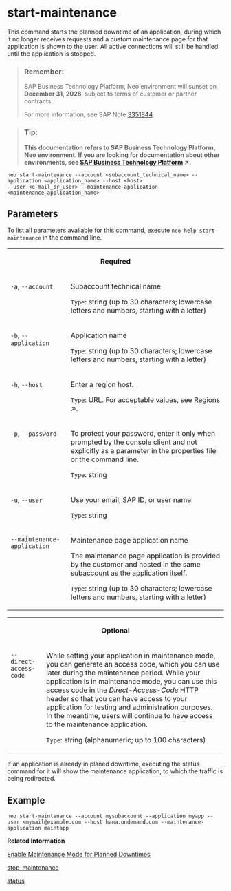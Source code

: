 <!-- loiof42be92739bf483fa930a9caa7efaf13 -->

# start-maintenance

This command starts the planned downtime of an application, during which it no longer receives requests and a custom maintenance page for that application is shown to the user. All active connections will still be handled until the application is stopped.



> ### Remember:  
> SAP Business Technology Platform, Neo environment will sunset on **December 31, 2028**, subject to terms of customer or partner contracts.
> 
> For more information, see SAP Note [3351844](https://me.sap.com/notes/3351844).

> ### Tip:  
> **This documentation refers to SAP Business Technology Platform, Neo environment. If you are looking for documentation about other environments, see [SAP Business Technology Platform](https://help.sap.com/viewer/65de2977205c403bbc107264b8eccf4b/Cloud/en-US/6a2c1ab5a31b4ed9a2ce17a5329e1dd8.html "SAP Business Technology Platform (SAP BTP) is an integrated offering comprised of the following technology portfolios: application development; process automation; integration; data, analytics, and enterprise planning; artificial intelligence. The platform offers users the ability to turn data into business value, compose end-to-end business processes, connect entire IT landscapes, and personalize, build and extend SAP applications. This reduces the overall total cost of ownership maintaining SAP landscapes and third-party software across end-to-end business processes.") :arrow_upper_right:.**



```
neo start-maintenance --account <subaccount_technical_name> --application <application_name> --host <host> 
--user <e-mail_or_user> --maintenance-application <maintenance_application_name> 
```



<a name="loiof42be92739bf483fa930a9caa7efaf13__section_N1001E_N10012_N10001"/>

## Parameters

To list all parameters available for this command, execute `neo help start-maintenance` in the command line.


<table>
<tr>
<th valign="top" colspan="2">

Required

</th>
</tr>
<tr>
<td valign="top">

`-a`, `--account`

</td>
<td valign="top">

Subaccount technical name

`Type`: string \(up to 30 characters; lowercase letters and numbers, starting with a letter\)

</td>
</tr>
<tr>
<td valign="top">

`-b`, `--application` 

</td>
<td valign="top">

Application name

`Type`: string \(up to 30 characters; lowercase letters and numbers, starting with a letter\)

</td>
</tr>
<tr>
<td valign="top">

`-h`, `--host`

</td>
<td valign="top">

Enter a region host.

`Type`: URL. For acceptable values, see [Regions](https://help.sap.com/viewer/65de2977205c403bbc107264b8eccf4b/Cloud/en-US/350356d1dc314d3199dca15bd2ab9b0e.html "You can deploy applications in different regions. Each region represents a geographical location (for example, Europe, US East) where applications, data, or services are hosted.") :arrow_upper_right:.

</td>
</tr>
<tr>
<td valign="top">

`-p`, `--password`

</td>
<td valign="top">

To protect your password, enter it only when prompted by the console client and not explicitly as a parameter in the properties file or the command line.

`Type`: string

</td>
</tr>
<tr>
<td valign="top">

`-u`, `--user`

</td>
<td valign="top">

Use your email, SAP ID, or user name.

`Type`: string

</td>
</tr>
<tr>
<td valign="top">

`--maintenance-application`

</td>
<td valign="top">

Maintenance page application name

The maintenance page application is provided by the customer and hosted in the same subaccount as the application itself.

`Type`: string \(up to 30 characters; lowercase letters and numbers, starting with a letter\)

</td>
</tr>
</table>


<table>
<tr>
<th valign="top" colspan="2">

Optional

</th>
</tr>
<tr>
<td valign="top">

`--direct-access-code`

</td>
<td valign="top">

While setting your application in maintenance mode, you can generate an access code, which you can use later during the maintenance period. While your application is in maintenance mode, you can use this access code in the *Direct-Access-Code* HTTP header so that you can have access to your application for testing and administration purposes. In the meantime, users will continue to have access to the maintenance application.

`Type`: string \(alphanumeric; up to 100 characters\)

</td>
</tr>
</table>

If an application is already in planed downtime, executing the status command for it will show the maintenance application, to which the traffic is being redirected.



## Example

```
neo start-maintenance --account mysubaccount --application myapp --user <mymail@example.com --host hana.ondemand.com --maintenance-application maintapp
```

**Related Information**  


[Enable Maintenance Mode for Planned Downtimes](enable-maintenance-mode-for-planned-downtimes-aa04f29.md "An operator can start and stop planned application downtime, during which a customized maintenance page for that application is shown to end users.")

[stop-maintenance](stop-maintenance-3fbd6fe.md "This command stops the planned downtime of an application, starts traffic to it and deregisters the maintenance application page.")

[status](status-d4f6592.md "You can check the current status of an application or application process. The command lists all application processes with their IDs, state, last change date sorted chronologically, and runtime information.")

